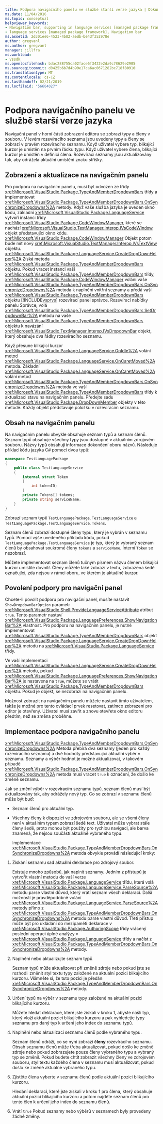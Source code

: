 ```yaml
---
title: Podpora navigačního panelu ve službě starší verze jazyka | Dokumentace Microsoftu
ms.date: 11/04/2016
ms.topic: conceptual
helpviewer_keywords:
- Navigation bar, supporting in language services [managed package framework]
- language services [managed package framework], Navigation bar
ms.assetid: 2d301ee6-4523-4b82-aedb-be43f352978e
author: gregvanl
ms.author: gregvanl
manager: jillfra
ms.workload:
- vssdk
ms.openlocfilehash: bdac288755ca02face6f3422e2da0c78629e2905
ms.sourcegitcommit: d0425b6b7d4b99e17ca6ac0671282bc718f80910
ms.translationtype: MT
ms.contentlocale: cs-CZ
ms.lasthandoff: 02/21/2019
ms.locfileid: "56604027"
---
```

# <a name="support-for-the-navigation-bar-in-a-legacy-language-service"></a>Podpora navigačního panelu ve službě starší verze jazyka
Navigační panel v horní části zobrazení editoru se zobrazí typy a členy v souboru. V levém rozevíracího seznamu jsou uvedeny typy a členy se zobrazí v pravém rozevíracího seznamu. Když uživatel vybere typ, blikající kurzor je umístěn na prvním řádku typu. Když uživatel vybere člena, blikající kurzor je umístěn v definici člena. Rozevírací seznamy jsou aktualizovány tak, aby odrážela aktuální umístění znaku stříšky.

## <a name="displaying-and-updating-the-navigation-bar"></a>Zobrazení a aktualizace na navigačním panelu
 Pro podporu na navigačním panelu, musí být odvozen ze třídy <xref:Microsoft.VisualStudio.Package.TypeAndMemberDropdownBars> třídy a implementovat <xref:Microsoft.VisualStudio.Package.TypeAndMemberDropdownBars.OnSynchronizeDropdowns%2A> metody. Když vaše služba jazyka je uveden okno kódu, základní <xref:Microsoft.VisualStudio.Package.LanguageService> vytvoří instanci třídy <xref:Microsoft.VisualStudio.Package.CodeWindowManager>, které se nachází <xref:Microsoft.VisualStudio.TextManager.Interop.IVsCodeWindow> objekt představující okno kódu. <xref:Microsoft.VisualStudio.Package.CodeWindowManager> Objekt potom bude mít nový <xref:Microsoft.VisualStudio.TextManager.Interop.IVsTextView> objektu. <xref:Microsoft.VisualStudio.Package.LanguageService.CreateDropDownHelper%2A> Získá metoda <xref:Microsoft.VisualStudio.Package.TypeAndMemberDropdownBars> objektu. Pokud vracet instanci vaší <xref:Microsoft.VisualStudio.Package.TypeAndMemberDropdownBars> třídy, <xref:Microsoft.VisualStudio.Package.CodeWindowManager> volání vaše <xref:Microsoft.VisualStudio.Package.TypeAndMemberDropdownBars.OnSynchronizeDropdowns%2A> metoda k naplnění vnitřní seznamy a předá vaší <xref:Microsoft.VisualStudio.Package.TypeAndMemberDropdownBars> objektu [!INCLUDE[vsprvs](../../code-quality/includes/vsprvs_md.md)] rozevírací panel správce. Rozevírací nabídky panelu Správce, volá <xref:Microsoft.VisualStudio.Package.TypeAndMemberDropdownBars.SetDropdownBar%2A> metodu na vaše <xref:Microsoft.VisualStudio.Package.TypeAndMemberDropdownBars> objektu k navázání <xref:Microsoft.VisualStudio.TextManager.Interop.IVsDropdownBar> objekt, který obsahuje dva řádky rozevíracího seznamu.

 Když přesune blikající kurzor <xref:Microsoft.VisualStudio.Package.LanguageService.OnIdle%2A> volání metod <xref:Microsoft.VisualStudio.Package.LanguageService.OnCaretMoved%2A> metoda. Základní <xref:Microsoft.VisualStudio.Package.LanguageService.OnCaretMoved%2A> volání metod <xref:Microsoft.VisualStudio.Package.TypeAndMemberDropdownBars.OnSynchronizeDropdowns%2A> metoda ve vaší <xref:Microsoft.VisualStudio.Package.TypeAndMemberDropdownBars> třídy k aktualizaci stavu na navigačním panelu. Předejte sadu <xref:Microsoft.VisualStudio.Package.DropDownMember> objekty v této metodě. Každý objekt představuje položku v rozevíracím seznamu.

## <a name="the-contents-of-the-navigation-bar"></a>Obsah na navigačním panelu
 Na navigačním panelu obvykle obsahuje seznam typů a seznam členů. Seznam typů obsahuje všechny typy jsou dostupné v aktuálním zdrojovém souboru. Názvy typů obsahují informace dokončení oboru názvů. Následuje příklad kódu jazyka C# pomocí dvou typů:

```csharp
namespace TestLanguagePackage
{
    public class TestLanguageService
    {
        internal struct Token
        {
            int tokenID;
        }
        private Tokens[] tokens;
        private string serviceName;
    }
}
```

 Zobrazí seznam typů `TestLanguagePackage.TestLanguageService` a `TestLanguagePackage.TestLanguageService.Tokens`.

 Seznam členů zobrazí dostupné členy typu, který je vybrán v seznamu typů. Pomocí výše uvedeného příkladu kódu, pokud `TestLanguagePackage.TestLanguageService` je typ, který je vybraný seznam členů by obsahovat soukromé členy `tokens` a `serviceName`. Interní `Token` se nezobrazí.

 Můžete implementovat seznam členů tučným písmem názvu členem blikající kurzor umístíte dovnitř. Členy můžete také zobrazí v textu, zobrazena šedě označující, zda nejsou v rámci oboru, ve kterém je aktuálně kurzor.

## <a name="enabling-support-for-the-navigation-bar"></a>Povolení podpory pro navigační panel
 Chcete-li povolit podporu pro navigační panel, musíte nastavit `ShowDropdownBarOption` parametr <xref:Microsoft.VisualStudio.Shell.ProvideLanguageServiceAttribute> atribut `true`. Tento parametr nastaví <xref:Microsoft.VisualStudio.Package.LanguagePreferences.ShowNavigationBar%2A> vlastnost. Pro podporu na navigačním panelu, je nutné implementovat <xref:Microsoft.VisualStudio.Package.TypeAndMemberDropdownBars> objekt <xref:Microsoft.VisualStudio.Package.LanguageService.CreateDropDownHelper%2A> metodu na <xref:Microsoft.VisualStudio.Package.LanguageService> třídy.

 Ve vaší implementaci <xref:Microsoft.VisualStudio.Package.LanguageService.CreateDropDownHelper%2A> metodu, pokud <xref:Microsoft.VisualStudio.Package.LanguagePreferences.ShowNavigationBar%2A> je nastavena na `true`, můžete se vrátit <xref:Microsoft.VisualStudio.Package.TypeAndMemberDropdownBars> objektu. Pokud je objekt, se nezobrazí na navigačním panelu.

 Možnost zobrazit na navigačním panelu můžete nastavit tímto uživatelem, takže je možné pro tento ovládací prvek resetovat, zatímco zobrazení pro editor je otevřený. Uživatel musí zavřít a znovu otevřete okno editoru předtím, než se změna proběhne.

## <a name="implementing-support-for-the-navigation-bar"></a>Implementace podpora navigačního panelu
 <xref:Microsoft.VisualStudio.Package.TypeAndMemberDropdownBars.OnSynchronizeDropdowns%2A> Metoda přebírá dva seznamy (jeden pro každý rozevíracího seznamu) a dvě hodnoty představující aktuální výběr v seznamu. Seznamy a výběr hodnot je možné aktualizovat, v takovém případě <xref:Microsoft.VisualStudio.Package.TypeAndMemberDropdownBars.OnSynchronizeDropdowns%2A> metoda musí vracet `true` k označení, že došlo ke změně seznamu.

 Jak se změní výběr v rozevíracím seznamu typů, seznam členů musí být aktualizovány tak, aby odrážely nový typ. Co se zobrazí v seznamu členů může být buď:

- Seznam členů pro aktuální typ.

- Všechny členy k dispozici ve zdrojovém souboru, ale se všemi členy není v aktuálním typem zobrazí šedě text. Uživatel může vybrat stále členy šedě, proto mohou být použity pro rychlou navigaci, ale barva znamená, že nejsou součástí aktuálně vybraného typu.

  Implementace <xref:Microsoft.VisualStudio.Package.TypeAndMemberDropdownBars.OnSynchronizeDropdowns%2A> metoda obvykle provádí následující kroky:

1.  Získání seznamu sad aktuální deklarace pro zdrojový soubor.

     Existuje mnoho způsobů, jak naplnit seznamy. Jedním z přístupů je vytvořit vlastní metodu do vaší verze <xref:Microsoft.VisualStudio.Package.LanguageService> třídu, která volá <xref:Microsoft.VisualStudio.Package.LanguageService.ParseSource%2A> metodu parse vlastní důvod, který vrátí seznam všech deklarací. Další možností je pravděpodobně volání <xref:Microsoft.VisualStudio.Package.LanguageService.ParseSource%2A> metody přímo z <xref:Microsoft.VisualStudio.Package.TypeAndMemberDropdownBars.OnSynchronizeDropdowns%2A> metodu parse vlastní důvod. Třetí přístup může být pro ukládání do mezipaměti deklarace v <xref:Microsoft.VisualStudio.Package.AuthoringScope> třídy vrácený poslední operaci úplné analýzy v <xref:Microsoft.VisualStudio.Package.LanguageService> třídy a načíst z <xref:Microsoft.VisualStudio.Package.TypeAndMemberDropdownBars.OnSynchronizeDropdowns%2A> metody.

2.  Naplnění nebo aktualizujte seznam typů.

     Seznam typů může aktualizovat při změně zdroje nebo pokud jste se rozhodli změnit styl textu typy založené na aktuální pozici blikajícího kurzoru. Všimněte si, že tuto pozici je předán <xref:Microsoft.VisualStudio.Package.TypeAndMemberDropdownBars.OnSynchronizeDropdowns%2A> metody.

3.  Určení typů na výběr v seznamu typy založené na aktuální pozici blikajícího kurzoru.

     Můžete hledat deklarace, které jste získali v kroku 1, abyste našli typ, který vloží aktuální pozici blikajícího kurzoru a pak vyhledejte typy seznamu pro daný typ k určení jeho index do seznamu typů.

4.  Naplnění nebo aktualizaci seznamu členů podle vybraného typu.

     Seznam členů odráží, co se nyní zobrazí **členy** rozevíracího seznamu. Obsah seznamu členů může třeba aktualizovat, pokud došlo ke změně zdroje nebo pokud zobrazujete pouze členy vybraného typu a vybraný typ se změnil. Pokud budete chtít zobrazit všechny členy ve zdrojovém souboru, styl textu každého člena v seznamu musí aktualizovat, pokud došlo ke změně aktuálně vybraného typu.

5.  Zjistěte člena vyberte v seznamu členů podle aktuální pozici blikajícího kurzoru.

     Hledání deklarací, které jste získali v kroku 1 pro člena, který obsahuje aktuální pozici blikajícího kurzoru a potom najděte seznam členů pro tento člen k určení jeho index do seznamu členů.

6.  Vrátí `true` Pokud seznamy nebo výběrů v seznamech byly provedeny žádné změny.